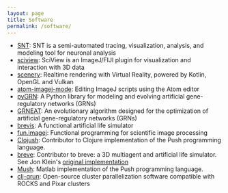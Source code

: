 ```yaml
---
layout: page
title: Software
permalink: /software/
---
```


- [SNT](https://github.com/morphonets/SNT): SNT is a semi-automated
  tracing, visualization, analysis, and modeling tool for neuronal analysis
- [sciview](http://sc.iview.sc): SciView is an ImageJ/FIJI plugin for visualization and interaction with 3D data
- [scenery](http://scenery.graphics): Realtime rendering with Virtual
  Reality, powered by Kotlin, OpenGL and Vulkan
- [atom-imagej-mode](https://atom.io/packages/atom-imagej-mode):
  Editing ImageJ scripts using the Atom editor
- [pyGRN](https://github.com/d9w/pyGRN): A Python library for modeling
  and evolving artificial gene-regulatory networks (GRNs)
- [GRNEAT](https://github.com/morphonets/grneat): An evolutionary
  algorithm designed for the optimization of artificial
  gene-regulatory networks (GRNs)  
- [brevis](http://brevis.us): A functional artificial life simulator
- [fun.imagej](https://github.com/kephale/fun.imagej): Functional programming for scientific image processing
- [Clojush](https://github.com/lspector/Clojush): Contributor to Clojure implementation of the Push programming language.
- [breve](https://github.com/kephale/breve): Contributor to breve: a 3D multiagent and artificial life simulator. See Jon Klein's [original implementation](https://github.com/jonklein/breve)
- [Mush](https://github.com/kephale/Mush): Matlab implementation of the Push programming language.
- [clj-qrun](https://github.com/kephale/clj-qrun): Open-source cluster parallelization software compatible with ROCKS and Pixar clusters
